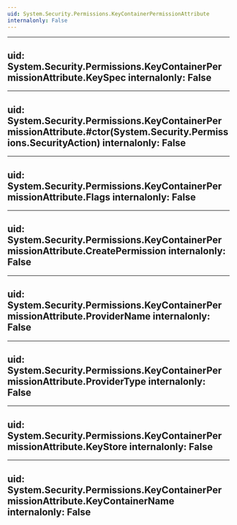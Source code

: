 ```yaml
---
uid: System.Security.Permissions.KeyContainerPermissionAttribute
internalonly: False
---
```


---
uid: System.Security.Permissions.KeyContainerPermissionAttribute.KeySpec
internalonly: False
---

---
uid: System.Security.Permissions.KeyContainerPermissionAttribute.#ctor(System.Security.Permissions.SecurityAction)
internalonly: False
---

---
uid: System.Security.Permissions.KeyContainerPermissionAttribute.Flags
internalonly: False
---

---
uid: System.Security.Permissions.KeyContainerPermissionAttribute.CreatePermission
internalonly: False
---

---
uid: System.Security.Permissions.KeyContainerPermissionAttribute.ProviderName
internalonly: False
---

---
uid: System.Security.Permissions.KeyContainerPermissionAttribute.ProviderType
internalonly: False
---

---
uid: System.Security.Permissions.KeyContainerPermissionAttribute.KeyStore
internalonly: False
---

---
uid: System.Security.Permissions.KeyContainerPermissionAttribute.KeyContainerName
internalonly: False
---
